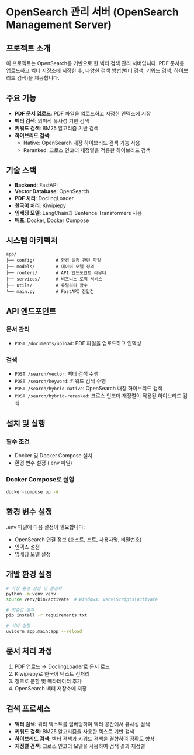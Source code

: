 # OpenSearch 관리 서버 (OpenSearch Management Server)

## 프로젝트 소개

이 프로젝트는 OpenSearch를 기반으로 한 벡터 검색 관리 서버입니다. PDF 문서를 업로드하고 벡터 저장소에 저장한 후, 다양한 검색 방법(벡터 검색, 키워드 검색, 하이브리드 검색)을 제공합니다.

## 주요 기능

- **PDF 문서 업로드**: PDF 파일을 업로드하고 지정한 인덱스에 저장
- **벡터 검색**: 의미적 유사성 기반 검색
- **키워드 검색**: BM25 알고리즘 기반 검색
- **하이브리드 검색**:
  - Native: OpenSearch 내장 하이브리드 검색 기능 사용
  - Reranked: 크로스 인코더 재정렬을 적용한 하이브리드 검색

## 기술 스택

- **Backend**: FastAPI
- **Vector Database**: OpenSearch
- **PDF 처리**: DoclingLoader
- **한국어 처리**: Kiwipiepy
- **임베딩 모델**: LangChain과 Sentence Transformers 사용
- **배포**: Docker, Docker Compose

## 시스템 아키텍처

```
app/
├── config/        # 환경 설정 관련 파일
├── models/        # 데이터 모델 정의
├── routers/       # API 엔드포인트 라우터
├── services/      # 비즈니스 로직 서비스
├── utils/         # 유틸리티 함수
└── main.py        # FastAPI 진입점
```

## API 엔드포인트

### 문서 관리
- `POST /documents/upload`: PDF 파일을 업로드하고 인덱싱

### 검색
- `POST /search/vector`: 벡터 검색 수행
- `POST /search/keyword`: 키워드 검색 수행
- `POST /search/hybrid-native`: OpenSearch 내장 하이브리드 검색
- `POST /search/hybrid-reranked`: 크로스 인코더 재정렬이 적용된 하이브리드 검색

## 설치 및 실행

### 필수 조건
- Docker 및 Docker Compose 설치
- 환경 변수 설정 (.env 파일)

### Docker Compose로 실행
```bash
docker-compose up -d
```

## 환경 변수 설정

.env 파일에 다음 설정이 필요합니다:
- OpenSearch 연결 정보 (호스트, 포트, 사용자명, 비밀번호)
- 인덱스 설정
- 임베딩 모델 설정

## 개발 환경 설정

```bash
# 가상 환경 생성 및 활성화
python -m venv venv
source venv/bin/activate  # Windows: venv\Scripts\activate

# 의존성 설치
pip install -r requirements.txt

# 서버 실행
uvicorn app.main:app --reload
```

## 문서 처리 과정

1. PDF 업로드 → DoclingLoader로 문서 로드
2. Kiwipiepy로 한국어 텍스트 전처리
3. 청크로 분할 및 메타데이터 추가
4. OpenSearch 벡터 저장소에 저장

## 검색 프로세스

- **벡터 검색**: 쿼리 텍스트를 임베딩하여 벡터 공간에서 유사성 검색
- **키워드 검색**: BM25 알고리즘을 사용한 텍스트 기반 검색
- **하이브리드 검색**: 벡터 검색과 키워드 검색을 결합하여 정확도 향상
- **재정렬 검색**: 크로스 인코더 모델을 사용하여 검색 결과 재정렬
